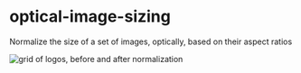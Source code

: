 # optical-image-sizing
Normalize the size of a set of images, optically, based on their aspect ratios

![grid of logos, before and after normalization](https://github.com/kni-labs/optical-image-sizing/blob/df1cfa533f4247142a9be9a11006ed46ab982290/test/preview.gif?raw=true) 
